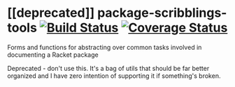 # [[deprecated]] package-scribblings-tools [![Build Status](https://travis-ci.org/jackfirth/package-scribblings-tools.svg)](https://travis-ci.org/jackfirth/package-scribblings-tools) [![Coverage Status](https://coveralls.io/repos/jackfirth/package-scribblings-tools/badge.svg)](https://coveralls.io/r/jackfirth/package-scribblings-tools)

Forms and functions for abstracting over common tasks involved in documenting a Racket package

Deprecated - don't use this. It's a bag of utils that should be far better organized and I have zero intention of supporting it if something's broken.
